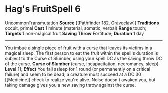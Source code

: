 ﻿---
actions: null
area: null
bloodline: null
component:
- Material
- Somatic
- Verbal
cost: null
deity: null
domain: null
duration: 1 day
element: null
heighten: null
heighten_level: '6'
id: '1216'
lesson: null
level: '6'
mystery: null
name: Hag's Fruit
patron_theme: null
range: touch
rarity: Uncommon
requirement: null
saving_throw: Fortitude
school: Transmutation
source: '[[DATABASE/source/Pathfinder 182. Graveclaw|Pathfinder #182: Graveclaw]]'
target: 1 non- [[DATABASE/trait/Magical|magical]] fruit
tradition:
- Occult
- Primal
trait:
- '[[DATABASE/trait/Transmutation|Transmutation]]'
- '[[DATABASE/trait/Uncommon|Uncommon]]'
trigger: null
type: Spell

---
# Hag's Fruit<span class="item-type">Spell 6</span>

<span class="trait-uncommon item-trait">Uncommon</span><span class="item-trait">Transmutation</span>
**Source** [[Pathfinder 182. Graveclaw]]
**Traditions** occult, primal
**Cast** 1 minute (material, somatic, verbal)
**Range** touch; **Targets** 1 non-magical fruit
**Saving Throw** Fortitude; **Duration** 1 day

---
You imbue a single piece of fruit with a curse that leaves its victims in a magical sleep. The first person to eat the fruit within the spell's duration is subject to the Curse of Slumber, using your spell DC as the saving throw DC of the curse.
 **Curse of Slumber** (curse, incapacitation, necromancy, sleep) **Level** 11; **Effect** You fall asleep for 1 round (or permanently on a critical failure) and seem to be dead; a creature must succeed at a DC 30 [[Medicine]] check to realize you're alive. Noise doesn't awaken you, but taking damage gives you a new saving throw against the curse.